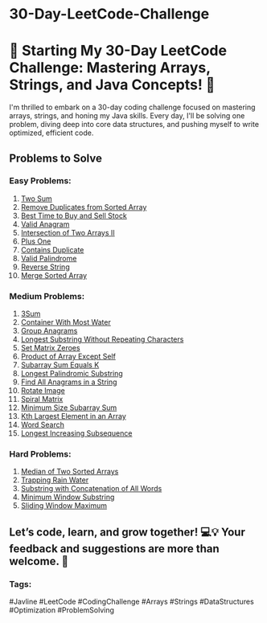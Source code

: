 # 30-Day-LeetCode-Challenge
# 🚀 Starting My 30-Day LeetCode Challenge: Mastering Arrays, Strings, and Java Concepts! 🚀

I'm thrilled to embark on a 30-day coding challenge focused on mastering arrays, strings, and honing my Java skills. Every day, I'll be solving one problem, diving deep into core data structures, and pushing myself to write optimized, efficient code.

## Problems to Solve

### Easy Problems:
1. [Two Sum](https://leetcode.com/problems/two-sum/)
2. [Remove Duplicates from Sorted Array](https://leetcode.com/problems/remove-duplicates-from-sorted-array/)
3. [Best Time to Buy and Sell Stock](https://leetcode.com/problems/best-time-to-buy-and-sell-stock/)
4. [Valid Anagram](https://leetcode.com/problems/valid-anagram/)
5. [Intersection of Two Arrays II](https://leetcode.com/problems/intersection-of-two-arrays-ii/)
6. [Plus One](https://leetcode.com/problems/plus-one/)
7. [Contains Duplicate](https://leetcode.com/problems/contains-duplicate/)
8. [Valid Palindrome](https://leetcode.com/problems/valid-palindrome/)
9. [Reverse String](https://leetcode.com/problems/reverse-string/)
10. [Merge Sorted Array](https://leetcode.com/problems/merge-sorted-array/)

### Medium Problems:
1. [3Sum](https://leetcode.com/problems/3sum/)
2. [Container With Most Water](https://leetcode.com/problems/container-with-most-water/)
3. [Group Anagrams](https://leetcode.com/problems/group-anagrams/)
4. [Longest Substring Without Repeating Characters](https://leetcode.com/problems/longest-substring-without-repeating-characters/)
5. [Set Matrix Zeroes](https://leetcode.com/problems/set-matrix-zeroes/)
6. [Product of Array Except Self](https://leetcode.com/problems/product-of-array-except-self/)
7. [Subarray Sum Equals K](https://leetcode.com/problems/subarray-sum-equals-k/)
8. [Longest Palindromic Substring](https://leetcode.com/problems/longest-palindromic-substring/)
9. [Find All Anagrams in a String](https://leetcode.com/problems/find-all-anagrams-in-a-string/)
10. [Rotate Image](https://leetcode.com/problems/rotate-image/)
11. [Spiral Matrix](https://leetcode.com/problems/spiral-matrix/)
12. [Minimum Size Subarray Sum](https://leetcode.com/problems/minimum-size-subarray-sum/)
13. [Kth Largest Element in an Array](https://leetcode.com/problems/kth-largest-element-in-an-array/)
14. [Word Search](https://leetcode.com/problems/word-search/)
15. [Longest Increasing Subsequence](https://leetcode.com/problems/longest-increasing-subsequence/)

### Hard Problems:
1. [Median of Two Sorted Arrays](https://leetcode.com/problems/median-of-two-sorted-arrays/)
2. [Trapping Rain Water](https://leetcode.com/problems/trapping-rain-water/)
3. [Substring with Concatenation of All Words](https://leetcode.com/problems/substring-with-concatenation-of-all-words/)
4. [Minimum Window Substring](https://leetcode.com/problems/minimum-window-substring/)
5. [Sliding Window Maximum](https://leetcode.com/problems/sliding-window-maximum/)

Let’s code, learn, and grow together! 💻💡
Your feedback and suggestions are more than welcome. 🙌
---
### Tags:
#Javline #LeetCode #CodingChallenge #Arrays #Strings #DataStructures #Optimization #ProblemSolving

